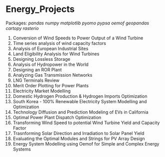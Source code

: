 # Energy_Projects

Packages: *pandas numpy matplotlib pyomo pypsa oemof geopandas cartopy rasterio*

1) Conversion of Wind Speeds to Power Output of a Wind Turbine
2) Time series analysis of wind capacity factors
3) Analysis of European Industrial Sites
4) Land Eligibility Analysis for Wind Turbines
5) Designing Lossless Storage
6) Analysis of Hydropower in the World
7) Designing an ROR Plant
8) Analyzing Gas Transmission Networks
9) LNG Terminals Review
10) Merit Order Plotting for Power Plants
11) Electricity Market Modelling
12) Domestic Hydrogen Production & Hydrogen Imports Optimization
13) South Korea - 100% Renewable Electricity System Modelling and Optimization
14) Technology Diffusion and Prediction Modeling of EVs in California
15) Optimal Power Plant Dispatch Optimization
16) Transforming Wind Speed to potential Wind Turbine Yield and Capacity Factor
17) Trasnforming Solar Direction and Irradiation to Solar Panel Yield
18) Evaluating the Optimal Modules and Strings for PV Array Design
19) Energy System Modelling using Oemof for Simple and Complex Energy Systems
